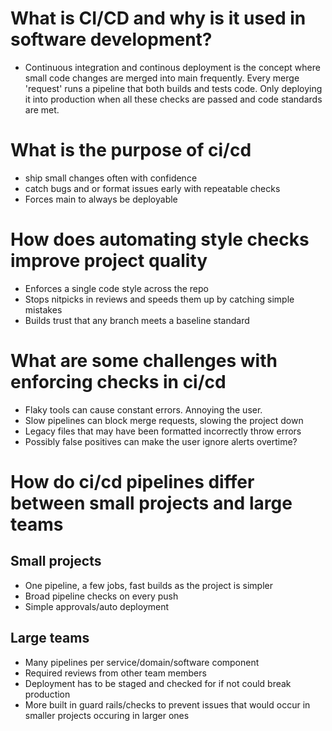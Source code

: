 # What is CI/CD and why is it used in software development?

- Continuous integration and continous deployment is the concept where small code changes are merged into main frequently. Every merge 'request' runs a pipeline that both builds and tests code. Only deploying it into production when all these checks are passed and code standards are met.

# What is the purpose of ci/cd

- ship small changes often with confidence
- catch bugs and or format issues early with repeatable checks
- Forces main to always be deployable

# How does automating style checks improve project quality

- Enforces a single code style across the repo
- Stops nitpicks in reviews and speeds them up by catching simple mistakes
- Builds trust that any branch meets a baseline standard

# What are some challenges with enforcing checks in ci/cd

- Flaky tools can cause constant errors. Annoying the user.
- Slow pipelines can block merge requests, slowing the project down
- Legacy files that may have been formatted incorrectly throw errors
- Possibly false positives can make the user ignore alerts overtime?

# How do ci/cd pipelines differ between small projects and large teams

## Small projects

- One pipeline, a few jobs, fast builds as the project is simpler
- Broad pipeline checks on every push
- Simple approvals/auto deployment

## Large teams

- Many pipelines per service/domain/software component
- Required reviews from other team members
- Deployment has to be staged and checked for if not could break production
- More built in guard rails/checks to prevent issues that would occur in smaller projects occuring in larger ones
